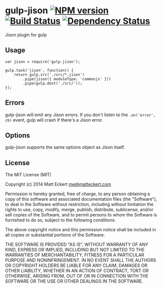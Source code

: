 gulp-jison [![NPM version](https://badge.fury.io/js/gulp-jison.png)](http://badge.fury.io/js/gulp-jison) [![Build Status](https://travis-ci.org/matteckert/gulp-jison.png?branch=master)](https://travis-ci.org/matteckert/gulp-jison) [![Dependency Status](https://david-dm.org/matteckert/gulp-jison.png)](https://david-dm.org/matteckert/gulp-jison)
==========

Jison plugin for gulp

Usage
-----

    var jison = require('gulp-jison');

    gulp.task('jison', function() {
        return gulp.src('./src/*.jison')
            .pipe(jison({ moduleType: 'commonjs' }))
            .pipe(gulp.dest('./src/'));
    });

Errors
------

gulp-jison will emit any Jison errors. If you don't listen to the 
`.on('error', cb)` event, gulp will crash if there's a Jison error.

Options
--------

gulp-jison supports the same options object as Jison itself.

License
-------

The MIT License (MIT)

Copyright (c) 2014 Matt Eckert <me@matteckert.com>

Permission is hereby granted, free of charge, to any person obtaining a copy of
this software and associated documentation files (the "Software"), to deal in
the Software without restriction, including without limitation the rights to
use, copy, modify, merge, publish, distribute, sublicense, and/or sell copies of
the Software, and to permit persons to whom the Software is furnished to do so,
subject to the following conditions:

The above copyright notice and this permission notice shall be included in all
copies or substantial portions of the Software.

THE SOFTWARE IS PROVIDED "AS IS", WITHOUT WARRANTY OF ANY KIND, EXPRESS OR
IMPLIED, INCLUDING BUT NOT LIMITED TO THE WARRANTIES OF MERCHANTABILITY, FITNESS
FOR A PARTICULAR PURPOSE AND NONINFRINGEMENT. IN NO EVENT SHALL THE AUTHORS OR
COPYRIGHT HOLDERS BE LIABLE FOR ANY CLAIM, DAMAGES OR OTHER LIABILITY, WHETHER
IN AN ACTION OF CONTRACT, TORT OR OTHERWISE, ARISING FROM, OUT OF OR IN
CONNECTION WITH THE SOFTWARE OR THE USE OR OTHER DEALINGS IN THE SOFTWARE.
